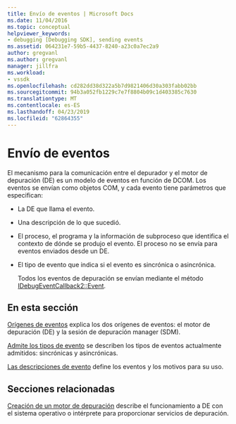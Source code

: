 ```yaml
---
title: Envío de eventos | Microsoft Docs
ms.date: 11/04/2016
ms.topic: conceptual
helpviewer_keywords:
- debugging [Debugging SDK], sending events
ms.assetid: 064231e7-59b5-4437-8240-a23c0a7ec2a9
author: gregvanl
ms.author: gregvanl
manager: jillfra
ms.workload:
- vssdk
ms.openlocfilehash: cd282dd38d322a5b7d9821406d30a303fabb02bb
ms.sourcegitcommit: 94b3a052fb1229c7e7f8804b09c1d403385c7630
ms.translationtype: MT
ms.contentlocale: es-ES
ms.lasthandoff: 04/23/2019
ms.locfileid: "62864355"
---
```

# <a name="send-events"></a>Envío de eventos
El mecanismo para la comunicación entre el depurador y el motor de depuración (DE) es un modelo de eventos en función de DCOM. Los eventos se envían como objetos COM, y cada evento tiene parámetros que especifican:

- La DE que llama el evento.

- Una descripción de lo que sucedió.

- El proceso, el programa y la información de subproceso que identifica el contexto de dónde se produjo el evento. El proceso no se envía para eventos enviados desde un DE.

- El tipo de evento que indica si el evento es sincrónica o asincrónica.

  Todos los eventos de depuración se envían mediante el método [IDebugEventCallback2::Event](../../extensibility/debugger/reference/idebugeventcallback2-event.md).

## <a name="in-this-section"></a>En esta sección
 [Orígenes de eventos](../../extensibility/debugger/event-sources-visual-studio-sdk.md) explica los dos orígenes de eventos: el motor de depuración (DE) y la sesión de depuración manager (SDM).

 [Admite los tipos de evento](../../extensibility/debugger/supported-event-types.md) se describen los tipos de eventos actualmente admitidos: sincrónicas y asincrónicas.

 [Las descripciones de evento](../../extensibility/debugger/event-descriptions.md) define los eventos y los motivos para su uso.

## <a name="related-sections"></a>Secciones relacionadas
 [Creación de un motor de depuración](../../extensibility/debugger/creating-a-custom-debug-engine.md) describe el funcionamiento a DE con el sistema operativo o intérprete para proporcionar servicios de depuración.